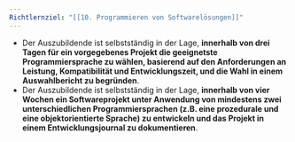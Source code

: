 ```yaml
---
Richtlernziel: "[[10. Programmieren von Softwarelösungen]]"
---
```

- Der Auszubildende ist selbstständig in der Lage, **innerhalb von drei Tagen für ein vorgegebenes Projekt die geeignetste Programmiersprache zu wählen, basierend auf den Anforderungen an Leistung, Kompatibilität und Entwicklungszeit, und die Wahl in einem Auswahlbericht zu begründen**.
- Der Auszubildende ist selbstständig in der Lage, **innerhalb von vier Wochen ein Softwareprojekt unter Anwendung von mindestens zwei unterschiedlichen Programmiersprachen (z.B. eine prozedurale und eine objektorientierte Sprache) zu entwickeln und das Projekt in einem Entwicklungsjournal zu dokumentieren**.